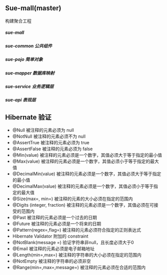 ## Sue-mall(master)
构建聚合工程 
##### sue-mall
##### sue-common 公共组件 
##### sue-pojo 简单对象 
##### sue-mapper 数据库映射 
##### sue-service 业务逻辑层 
##### sue-api 表现层


## Hibernate 验证       
 * @Null   被注释的元素必须为 null       
 * @NotNull    被注释的元素必须不为 null       
 * @AssertTrue     被注释的元素必须为 true       
 * @AssertFalse    被注释的元素必须为 false       
 * @Min(value)     被注释的元素必须是一个数字，其值必须大于等于指定的最小值       
 * @Max(value)     被注释的元素必须是一个数字，其值必须小于等于指定的最大值       
 * @DecimalMin(value)  被注释的元素必须是一个数字，其值必须大于等于指定的最小值       
 * @DecimalMax(value)  被注释的元素必须是一个数字，其值必须小于等于指定的最大值       
 * @Size(max=, min=)   被注释的元素的大小必须在指定的范围内       
 * @Digits (integer, fraction)     被注释的元素必须是一个数字，其值必须在可接受的范围内       
 * @Past   被注释的元素必须是一个过去的日期
 * @Future     被注释的元素必须是一个将来的日期
 * @Pattern(regex=,flag=)  被注释的元素必须符合指定的正则表达式
 * Hibernate Validator 附加的 constraint       
 * @NotBlank(message =)   验证字符串非null，且长度必须大于0       
 * @Email  被注释的元素必须是电子邮箱地址
 * @Length(min=,max=)  被注释的字符串的大小必须在指定的范围内
 * @NotEmpty   被注释的字符串的必须非空
 * @Range(min=,max=,message=)  被注释的元素必须在合适的范围内
